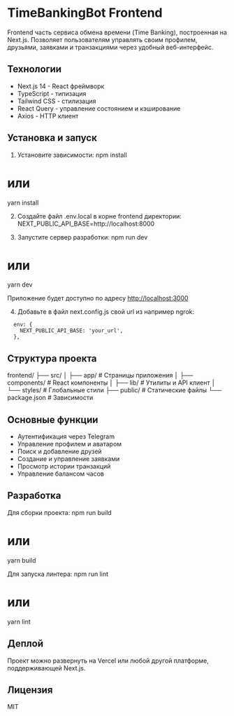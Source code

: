 # TimeBankingBot Frontend

Frontend часть сервиса обмена времени (Time Banking), построенная на Next.js. Позволяет пользователям управлять своим профилем, друзьями, заявками и транзакциями через удобный веб-интерфейс.

## Технологии

- Next.js 14 - React фреймворк
- TypeScript - типизация
- Tailwind CSS - стилизация
- React Query - управление состоянием и кэширование
- Axios - HTTP клиент

## Установка и запуск

1. Установите зависимости:
npm install
# или
yarn install

2. Создайте файл .env.local в корне frontend директории:
NEXT_PUBLIC_API_BASE=http://localhost:8000

3. Запустите сервер разработки:
npm run dev
# или
yarn dev

Приложение будет доступно по адресу [http://localhost:3000](http://localhost:3000)

4. Добавьте в файл next.config.js свой url из например ngrok:
```
  env: {
    NEXT_PUBLIC_API_BASE: 'your_url',
  },
```

## Структура проекта

frontend/
├── src/
│   ├── app/              # Страницы приложения
│   ├── components/       # React компоненты
│   ├── lib/             # Утилиты и API клиент
│   └── styles/          # Глобальные стили
├── public/              # Статические файлы
└── package.json         # Зависимости

## Основные функции

- Аутентификация через Telegram
- Управление профилем и аватаром
- Поиск и добавление друзей
- Создание и управление заявками
- Просмотр истории транзакций
- Управление балансом часов

## Разработка

Для сборки проекта:
npm run build
# или
yarn build

Для запуска линтера:
npm run lint
# или
yarn lint

## Деплой

Проект можно развернуть на Vercel или любой другой платформе, поддерживающей Next.js.

## Лицензия

MIT
